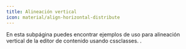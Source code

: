 ```yaml
---
title: Alineación vertical
icon: material/align-horizontal-distribute
---
```


En esta subpágina puedes encontrar ejemplos de uso para alineación vertical de la
editor de contenido usando cssclasses.
.


